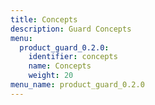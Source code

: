 ```yaml
---
title: Concepts
description: Guard Concepts
menu:
  product_guard_0.2.0:
    identifier: concepts
    name: Concepts
    weight: 20
menu_name: product_guard_0.2.0
---
```

